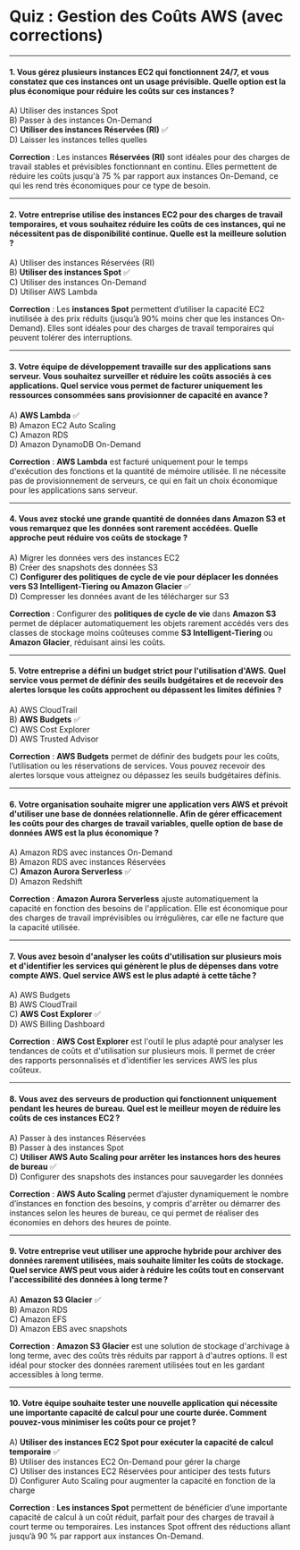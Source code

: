 # **Quiz : Gestion des Coûts AWS (avec corrections)**

---

#### **1. Vous gérez plusieurs instances EC2 qui fonctionnent 24/7, et vous constatez que ces instances ont un usage prévisible. Quelle option est la plus économique pour réduire les coûts sur ces instances ?**

A) Utiliser des instances Spot  
B) Passer à des instances On-Demand  
C) **Utiliser des instances Réservées (RI)**  ✅  
D) Laisser les instances telles quelles

**Correction** : Les instances **Réservées (RI)** sont idéales pour des charges de travail stables et prévisibles fonctionnant en continu. Elles permettent de réduire les coûts jusqu'à 75 % par rapport aux instances On-Demand, ce qui les rend très économiques pour ce type de besoin.

---

#### **2. Votre entreprise utilise des instances EC2 pour des charges de travail temporaires, et vous souhaitez réduire les coûts de ces instances, qui ne nécessitent pas de disponibilité continue. Quelle est la meilleure solution ?**

A) Utiliser des instances Réservées (RI)  
B) **Utiliser des instances Spot** ✅  
C) Utiliser des instances On-Demand  
D) Utiliser AWS Lambda

**Correction** : Les **instances Spot** permettent d’utiliser la capacité EC2 inutilisée à des prix réduits (jusqu’à 90% moins cher que les instances On-Demand). Elles sont idéales pour des charges de travail temporaires qui peuvent tolérer des interruptions.

---

#### **3. Votre équipe de développement travaille sur des applications sans serveur. Vous souhaitez surveiller et réduire les coûts associés à ces applications. Quel service vous permet de facturer uniquement les ressources consommées sans provisionner de capacité en avance ?**

A) **AWS Lambda** ✅  
B) Amazon EC2 Auto Scaling  
C) Amazon RDS  
D) Amazon DynamoDB On-Demand

**Correction** : **AWS Lambda** est facturé uniquement pour le temps d'exécution des fonctions et la quantité de mémoire utilisée. Il ne nécessite pas de provisionnement de serveurs, ce qui en fait un choix économique pour les applications sans serveur.

---

#### **4. Vous avez stocké une grande quantité de données dans Amazon S3 et vous remarquez que les données sont rarement accédées. Quelle approche peut réduire vos coûts de stockage ?**

A) Migrer les données vers des instances EC2  
B) Créer des snapshots des données S3  
C) **Configurer des politiques de cycle de vie pour déplacer les données vers S3 Intelligent-Tiering ou Amazon Glacier** ✅  
D) Compresser les données avant de les télécharger sur S3

**Correction** : Configurer des **politiques de cycle de vie** dans **Amazon S3** permet de déplacer automatiquement les objets rarement accédés vers des classes de stockage moins coûteuses comme **S3 Intelligent-Tiering** ou **Amazon Glacier**, réduisant ainsi les coûts.

---

#### **5. Votre entreprise a défini un budget strict pour l'utilisation d'AWS. Quel service vous permet de définir des seuils budgétaires et de recevoir des alertes lorsque les coûts approchent ou dépassent les limites définies ?**

A) AWS CloudTrail  
B) **AWS Budgets** ✅  
C) AWS Cost Explorer  
D) AWS Trusted Advisor

**Correction** : **AWS Budgets** permet de définir des budgets pour les coûts, l’utilisation ou les réservations de services. Vous pouvez recevoir des alertes lorsque vous atteignez ou dépassez les seuils budgétaires définis.

---

#### **6. Votre organisation souhaite migrer une application vers AWS et prévoit d'utiliser une base de données relationnelle. Afin de gérer efficacement les coûts pour des charges de travail variables, quelle option de base de données AWS est la plus économique ?**

A) Amazon RDS avec instances On-Demand  
B) Amazon RDS avec instances Réservées  
C) **Amazon Aurora Serverless** ✅  
D) Amazon Redshift

**Correction** : **Amazon Aurora Serverless** ajuste automatiquement la capacité en fonction des besoins de l'application. Elle est économique pour des charges de travail imprévisibles ou irrégulières, car elle ne facture que la capacité utilisée.

---

#### **7. Vous avez besoin d'analyser les coûts d'utilisation sur plusieurs mois et d'identifier les services qui génèrent le plus de dépenses dans votre compte AWS. Quel service AWS est le plus adapté à cette tâche ?**

A) AWS Budgets  
B) AWS CloudTrail  
C) **AWS Cost Explorer** ✅  
D) AWS Billing Dashboard

**Correction** : **AWS Cost Explorer** est l'outil le plus adapté pour analyser les tendances de coûts et d'utilisation sur plusieurs mois. Il permet de créer des rapports personnalisés et d'identifier les services AWS les plus coûteux.

---

#### **8. Vous avez des serveurs de production qui fonctionnent uniquement pendant les heures de bureau. Quel est le meilleur moyen de réduire les coûts de ces instances EC2 ?**

A) Passer à des instances Réservées  
B) Passer à des instances Spot  
C) **Utiliser AWS Auto Scaling pour arrêter les instances hors des heures de bureau** ✅  
D) Configurer des snapshots des instances pour sauvegarder les données

**Correction** : **AWS Auto Scaling** permet d’ajuster dynamiquement le nombre d’instances en fonction des besoins, y compris d'arrêter ou démarrer des instances selon les heures de bureau, ce qui permet de réaliser des économies en dehors des heures de pointe.

---

#### **9. Votre entreprise veut utiliser une approche hybride pour archiver des données rarement utilisées, mais souhaite limiter les coûts de stockage. Quel service AWS peut vous aider à réduire les coûts tout en conservant l'accessibilité des données à long terme ?**

A) **Amazon S3 Glacier** ✅  
B) Amazon RDS  
C) Amazon EFS  
D) Amazon EBS avec snapshots

**Correction** : **Amazon S3 Glacier** est une solution de stockage d'archivage à long terme, avec des coûts très réduits par rapport à d'autres options. Il est idéal pour stocker des données rarement utilisées tout en les gardant accessibles à long terme.

---

#### **10. Votre équipe souhaite tester une nouvelle application qui nécessite une importante capacité de calcul pour une courte durée. Comment pouvez-vous minimiser les coûts pour ce projet ?**

A) **Utiliser des instances EC2 Spot pour exécuter la capacité de calcul temporaire** ✅  
B) Utiliser des instances EC2 On-Demand pour gérer la charge  
C) Utiliser des instances EC2 Réservées pour anticiper des tests futurs  
D) Configurer Auto Scaling pour augmenter la capacité en fonction de la charge

**Correction** : **Les instances Spot** permettent de bénéficier d’une importante capacité de calcul à un coût réduit, parfait pour des charges de travail à court terme ou temporaires. Les instances Spot offrent des réductions allant jusqu’à 90 % par rapport aux instances On-Demand.

